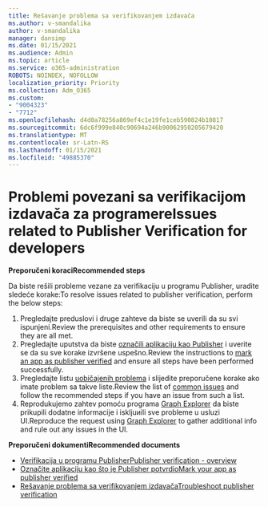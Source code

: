 ```yaml
---
title: Rešavanje problema sa verifikovanjem izdavača
ms.author: v-smandalika
author: v-smandalika
manager: dansimp
ms.date: 01/15/2021
ms.audience: Admin
ms.topic: article
ms.service: o365-administration
ROBOTS: NOINDEX, NOFOLLOW
localization_priority: Priority
ms.collection: Adm_O365
ms.custom:
- "9004323"
- "7712"
ms.openlocfilehash: d4d0a78256a869ef4c1e19fe1ceb590824b10817
ms.sourcegitcommit: 6dc6f999e840c90694a246b90062950205679420
ms.translationtype: MT
ms.contentlocale: sr-Latn-RS
ms.lasthandoff: 01/15/2021
ms.locfileid: "49885370"
---
```

# <a name="issues-related-to-publisher-verification-for-developers"></a><span data-ttu-id="8916c-102">Problemi povezani sa verifikacijom izdavača za programere</span><span class="sxs-lookup"><span data-stu-id="8916c-102">Issues related to Publisher Verification for developers</span></span>

<span data-ttu-id="8916c-103">**Preporučeni koraci**</span><span class="sxs-lookup"><span data-stu-id="8916c-103">**Recommended steps**</span></span> 

<span data-ttu-id="8916c-104">Da biste rešili probleme vezane za verifikaciju u programu Publisher, uradite sledeće korake:</span><span class="sxs-lookup"><span data-stu-id="8916c-104">To resolve issues related to publisher verification, perform the below steps:</span></span>

1. <span data-ttu-id="8916c-105">Pregledajte preduslovi i druge zahteve da biste se uverili da su svi ispunjeni.</span><span class="sxs-lookup"><span data-stu-id="8916c-105">Review the prerequisites and other requirements to ensure they are all met.</span></span>
2. <span data-ttu-id="8916c-106">Pregledajte uputstva da biste [označili aplikaciju kao Publisher](https://docs.microsoft.com/azure/active-directory/develop/mark-app-as-publisher-verified) i uverite se da su sve korake izvršene uspešno.</span><span class="sxs-lookup"><span data-stu-id="8916c-106">Review the instructions to [mark an app as publisher verified](https://docs.microsoft.com/azure/active-directory/develop/mark-app-as-publisher-verified) and ensure all steps have been performed successfully.</span></span>
3. <span data-ttu-id="8916c-107">Pregledajte listu [uobičajenih problema](https://docs.microsoft.com/azure/active-directory/develop/troubleshoot-publisher-verification#common-issues) i slijedite preporučene korake ako imate problem sa takve liste.</span><span class="sxs-lookup"><span data-stu-id="8916c-107">Review the list of [common issues](https://docs.microsoft.com/azure/active-directory/develop/troubleshoot-publisher-verification#common-issues) and follow the recommended steps if you have an issue from such a list.</span></span>
4. <span data-ttu-id="8916c-108">Reprodukujemo zahtev pomoću programa [Graph Explorer](https://docs.microsoft.com/azure/active-directory/develop/troubleshoot-publisher-verification#making-microsoft-graph-api-calls) da biste prikupili dodatne informacije i iskljuиili sve probleme u usluzi UI.</span><span class="sxs-lookup"><span data-stu-id="8916c-108">Reproduce the request using [Graph Explorer](https://docs.microsoft.com/azure/active-directory/develop/troubleshoot-publisher-verification#making-microsoft-graph-api-calls) to gather additional info and rule out any issues in the UI.</span></span>

<span data-ttu-id="8916c-109">**Preporučeni dokumenti**</span><span class="sxs-lookup"><span data-stu-id="8916c-109">**Recommended documents**</span></span>

- [<span data-ttu-id="8916c-110">Verifikacija u programu Publisher</span><span class="sxs-lookup"><span data-stu-id="8916c-110">Publisher verification - overview</span></span>](https://docs.microsoft.com/azure/active-directory/develop/publisher-verification-overview) 
- [<span data-ttu-id="8916c-111">Označite aplikaciju kao što je Publisher potvrdio</span><span class="sxs-lookup"><span data-stu-id="8916c-111">Mark your app as publisher verified</span></span>](https://docs.microsoft.com/azure/active-directory/develop/mark-app-as-publisher-verified) 
- [<span data-ttu-id="8916c-112">Rešavanje problema sa verifikovanjem izdavača</span><span class="sxs-lookup"><span data-stu-id="8916c-112">Troubleshoot publisher verification</span></span>](https://docs.microsoft.com/azure/active-directory/develop/troubleshoot-publisher-verification)

